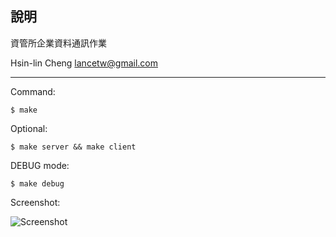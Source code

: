 說明
--------
資管所企業資料通訊作業

Hsin-lin Cheng <lancetw@gmail.com>

- - - - 

Command:

    $ make

Optional:
	
    $ make server && make client

DEBUG mode:

    $ make debug
    
Screenshot:

![Screenshot](http://i.imgur.com/fYQ00.png "Screenshot")

